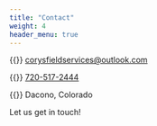 ```yaml
---
title: "Contact"
weight: 4
header_menu: true
---
```


{{<icon class="fa fa-envelope">}}&nbsp;[corysfieldservices@outlook.com](mailto:corysfieldservices@outlook.com)

{{<icon class="fa fa-phone">}}&nbsp;[720-517-2444](tel:7205172444)

{{<icon class="fa fa-map-marker">}}&nbsp;Dacono, Colorado

Let us get in touch!
